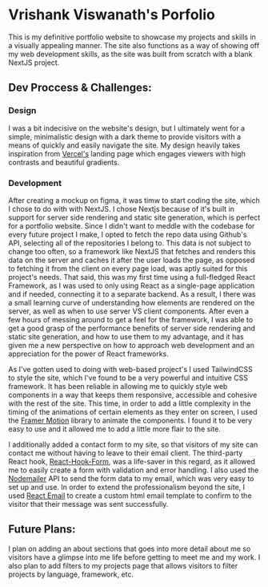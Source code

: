 # Vrishank Viswanath's Porfolio

This is my definitive portfolio website to showcase my projects and skills in a visually appealing manner. The site also functions as a way of showing off my web development skills, as the site was built from scratch with a blank NextJS project.

<!-- ## Technologies Used:

- **Frontend**: React app styled with TailwindCSS and deployed to Firebase
- **Backend**: ExpressJS server hosted on Heroku that pulls headlines from CNN and FOX every hour and saves data to a Firestore DB. Webscraper built with Puppeteer. -->

## Dev Proccess & Challenges:

### Design

I was a bit indecisive on the website's design, but I ultimately went for a simple, minimalistic design with a dark theme to provide visitors with a means of quickly and easily navigate the site. My design heavily takes inspiration from [Vercel's](https://vercel.com/) landing page which engages viewers with high contrasts and beautiful gradients.

### Development

After creating a mockup on figma, it was timw to start coding the site, which I chose to do with with NextJS. I chose Nextjs because of it's built in support for server side rendering and static site generation, which is perfect for a portfolio website. Since I didn't want to meddle with the codebase for every future project I make, I opted to fetch the repo data using Github's API, selecting all of the repositories I belong to. This data is not subject to change too often, so a framework like NextJS that fetches and renders this data on the server and caches it after the user loads the page, as opposed to fetching it from the client on every page load, was aptly suited for this project's needs. That said, this was my first time using a full-fledged React Framework, as I was used to only using React as a single-page application and if needed, connecting it to a separate backend. As a result, I there was a small learning curve of understanding how elements are rendered on the server, as well as when to use server VS client components. After even a few hours of messing around to get a feel for the framework, I was able to get a good grasp of the performance benefits of server side rendering and static site generation, and how to use them to my advantage, and it has given me a new perspective on how to approach web development and an appreciation for the power of React frameworks.

As I've gotten used to doing with web-based project's I used TailwindCSS to style the site, which I've found to be a very powerful and intuitive CSS framework. It has been reliable in allowing me to quickly style web components in a way that keeps them responsive, accessible and cohesive with the rest of the site. This time, in order to add a little complexity in the timing of the animations of certain elements as they enter on screen, I used the [Framer Motion](https://www.framer.com/motion/) library to animate the components. I found it to be very easy to use and it allowed me to add a little more flair to the site.

I additionally added a contact form to my site, so that visitors of my site can contact me without having to leave to their email client. The third-party React hook, [React-Hook-Form](https://react-hook-form.com/), was a life-saver in this regard, as it allowed me to easily create a form with validation and error handling. I also used the [Nodemailer](https://nodemailer.com/) API to send the form data to my email, which was very easy to set up and use. In order to extend the professionalism beyond the site, I used [React Email](https://react.email/) to create a custom html email template to confirm to the visitor that their message was sent successfully.

## Future Plans:

I plan on adding an about sections that goes into more detail about me so visitors have a glimpse into me life before getting to meet me and my work. I also plan to add filters to my projects page that allows visitors to filter projects by language, framework, etc.
